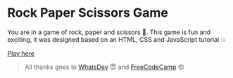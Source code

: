 # Rock Paper Scissors Game

You are in a game of rock, paper and scissors :speak_no_evil:. This game is fun and exciting, it was designed based on an HTML, CSS and JavaScript tutorial :boom:


[Play here](https://rock-paper-scissors-game.azurewebsites.net/)


> All thanks goes to [WhatsDev](https://www.youtube.com/channel/UC0tRdbXVDbhaRvZPKsRgmxg) :innocent: and [FreeCodeCamp](https://www.youtube.com/channel/UC8butISFwT-Wl7EV0hUK0BQ) :heart_eyes:
